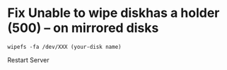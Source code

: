 # Fix Unable to wipe diskhas a holder (500) – on mirrored disks

```
wipefs -fa /dev/XXX (your-disk name)
```

Restart Server
